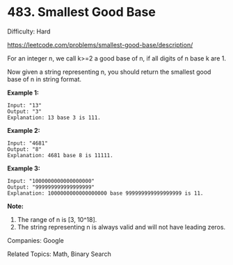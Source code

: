 # 483. Smallest Good Base

Difficulty: Hard

https://leetcode.com/problems/smallest-good-base/description/

For an integer n, we call k>=2 a good base of n, if all digits of n base k are 1.

Now given a string representing n, you should return the smallest good base of n in string format. 

**Example 1:**
```
Input: "13"
Output: "3"
Explanation: 13 base 3 is 111.
```
**Example 2:**
```
Input: "4681"
Output: "8"
Explanation: 4681 base 8 is 11111.
```
**Example 3:**
```
Input: "1000000000000000000"
Output: "999999999999999999"
Explanation: 1000000000000000000 base 999999999999999999 is 11.
```
**Note:**
1. The range of n is [3, 10^18].
2. The string representing n is always valid and will not have leading zeros.

Companies: Google

Related Topics: Math, Binary Search
